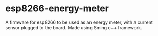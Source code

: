 # esp8266-energy-meter
A firmware for esp8266 to be used as an energy meter, with a current sensor plugged to the board. Made using Sming c++ framework.
